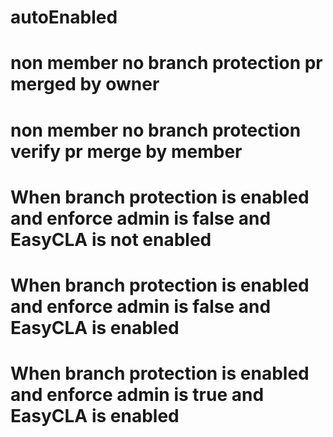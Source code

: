 # autoEnabled
# non member no branch protection pr merged by owner
# non member no branch protection verify pr merge by member
# When branch protection is enabled and enforce admin is false and EasyCLA is not enabled
# When branch protection is enabled and enforce admin is false and EasyCLA is enabled
# When branch protection is enabled and enforce admin is true and EasyCLA is enabled
